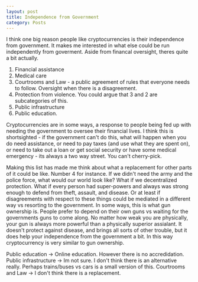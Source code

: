 ```yaml
---
layout: post
title: Independence from Government
category: Posts
---
```


I think one big reason people like cryptocurrencies is their independence from government. It makes me interested in what else could be run independently from goverment. Aside from financal oversight, theres quite a bit actually. 

  1. Financial assistance
  2. Medical care
  3. Courtrooms and Law - a public agreement of rules that everyone needs to follow. Oversight when there is a disagreement.
  4. Protection from violence. You could argue that 3 and 2 are subcategories of this. 
  5. Public infrastructure
  6. Public education. 

Cryptocurrencies are in some ways, a response to people being fed up with needing the government to oversee their financial lives. I think this is shortsighted - if the government can't do this, what will happen when you do need assistance, or need to pay taxes (and use what they are spent on), or need to take out a loan or get social security or have some medical emergency - its always a two way street. You can't cherry-pick. 

Making this list has made me think about what a replacement for other parts of it could be like. Number 4 for instance. If we didn't need the army and the police force, what would our world look like? What if we decentralized protection. What if every person had super-powers and always was strong enough to defend from theft, assault, and disease. Or at least if disagreements with respect to these things could be mediated in a different way vs resorting to the government. In some ways, this is what gun ownership is. People prefer to depend on their own guns vs waiting for the governments guns to come along. No matter how weak you are physically, your gun is always more powerful than a physically superior assialant. It doesn't protect against disease, and brings all sorts of other trouble, but it does help your independence from the government a bit. In this way cryptocurrency is very similar to gun ownership.

Public education -> Online education. However there is no accredidation. 
Public infrastructure -> Im not sure. I don't think there is an alternative really. Perhaps trains/buses vs cars is a small version of this. 
Courtrooms and Law -> I don't think there is a replacement.
 

